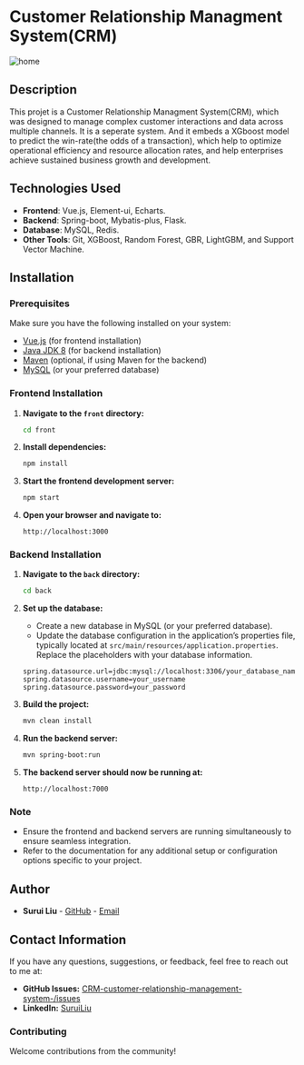 # Customer Relationship Managment System(CRM)

![home](https://github.com/user-attachments/assets/306d28c9-be03-493a-be0b-71e911ef97f4)

## Description

This projet is a Customer Relationship Managment System(CRM), which was designed to manage complex customer interactions and data across multiple channels. 
It is a seperate system. And it embeds a XGboost model to predict the win-rate(the odds of a transaction), which help to optimize operational efficiency and resource allocation rates, and help enterprises achieve sustained business growth and development.

## Technologies Used

- **Frontend**: Vue.js, Element-ui, Echarts.
- **Backend**: Spring-boot, Mybatis-plus, Flask.
- **Database**: MySQL, Redis.
- **Other Tools**: Git, XGBoost, Random Forest, GBR, LightGBM, and Support Vector Machine.

## Installation

### Prerequisites

Make sure you have the following installed on your system:

- [Vue.js](https://vuejs.org/v2/guide/installation.html) (for frontend installation)
- [Java JDK 8](https://www.oracle.com/java/technologies/javase/javase8-archive-downloads.html) (for backend installation)
- [Maven](https://maven.apache.org/install.html) (optional, if using Maven for the backend)
- [MySQL](https://dev.mysql.com/downloads/mysql/) (or your preferred database)

### Frontend Installation

1. **Navigate to the `front` directory:**

    ```bash
    cd front
    ```

2. **Install dependencies:**

    ```bash
    npm install
    ```

3. **Start the frontend development server:**

    ```bash
    npm start
    ```

4. **Open your browser and navigate to:**

    ```
    http://localhost:3000
    ```

### Backend Installation

1. **Navigate to the `back` directory:**

    ```bash
    cd back
    ```

2. **Set up the database:**

    - Create a new database in MySQL (or your preferred database).
    - Update the database configuration in the application’s properties file, typically located at `src/main/resources/application.properties`. Replace the placeholders with your database information.

    ```properties
    spring.datasource.url=jdbc:mysql://localhost:3306/your_database_name
    spring.datasource.username=your_username
    spring.datasource.password=your_password
    ```

3. **Build the project:**

    ```bash
    mvn clean install
    ```

4. **Run the backend server:**

    ```bash
    mvn spring-boot:run
    ```

5. **The backend server should now be running at:**

    ```
    http://localhost:7000
    ```

### Note

- Ensure the frontend and backend servers are running simultaneously to ensure seamless integration.
- Refer to the documentation for any additional setup or configuration options specific to your project.

## Author

- **Surui Liu** - [GitHub](https://github.com/SuruiLiu) - [Email](742901100@qq.com)

## Contact Information

If you have any questions, suggestions, or feedback, feel free to reach out to me at:

- **GitHub Issues:** [CRM-customer-relationship-management-system-/issues](https://github.com/SuruiLiu/CRM-customer-relationship-management-system-/issues)
- **LinkedIn:** [SuruiLiu](https://www.linkedin.com/in/SuruiLiu)

### Contributing

Welcome contributions from the community! 

